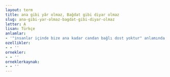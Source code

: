 ```yaml
---
layout: term
title: ana gibi yâr olmaz, Bağdat gibi diyar olmaz
slug: ana-gibi-yar-olmaz-bagdat-gibi-diyar-olmaz
letter: A
lisan: Türkçe
anlamlar:
- '"insanlar içinde bize ana kadar candan bağlı dost yoktur" anlamında kullanılan bir söz'
ozellikler:
- - ''
ornekler:
- - ''
orneklerkaynak:
- - ''
---
```

